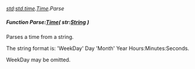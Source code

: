 _[std](../../modules/std/std-module.md):[std.time](../../modules/std/std-time.md).[Time](../../modules/std/std-time-time.md).Parse_
##### Function Parse:[Time](../../modules/std/std-time-time.md)( str:[String](../../modules/wonkey/wonkey-types-string.md) )
Parses a time from a string.

The string format is: 'WeekDay' Day 'Month' Year Hours:Minutes:Seconds.

WeekDay may be omitted.
